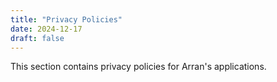 ```yaml
---
title: "Privacy Policies"
date: 2024-12-17
draft: false
---
```


This section contains privacy policies for Arran's applications.
